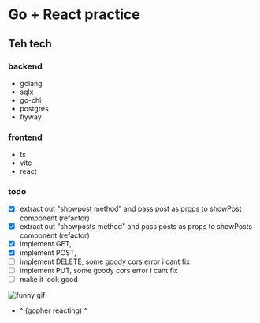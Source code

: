 # Go + React practice
## Teh tech
### backend
 - golang
 - sqlx
 - go-chi 
 - postgres 
 - flyway 


### frontend 
 - ts 
 - vite 
 - react 



 ### todo
- [x] extract out "showpost method" and pass post as props to showPost component (refactor)
- [x] extract out "showposts method" and pass posts as props to showPosts component (refactor)
- [x] implement GET, 
- [x] implement POST, 
- [ ] implement DELETE,  some goody cors error i cant fix
- [ ] implement PUT,     some goody cors error i cant fix
- [ ] make it look good 

![funny gif](https://jollycontrarian.com/images/a/ab/Dramatic_Look_Gopher.gif) 
- ^ (gopher reacting) ^
